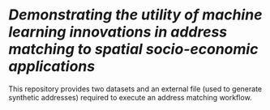 # <i>Demonstrating the utility of machine learning innovations in address matching to spatial socio-economic applications</i>

This repository provides two datasets and an external file (used to generate synthetic addresses) required to execute an address matching workflow.
